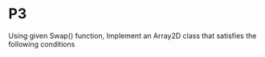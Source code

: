 # P3

Using given Swap() function, Implement an Array2D class that satisfies the following
conditions
